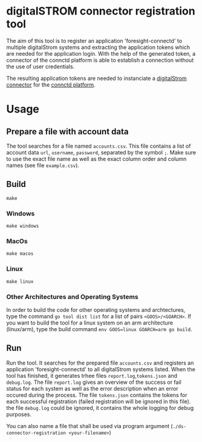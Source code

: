 # digitalSTROM connector registration tool

The aim of this tool is to register an application 'foresight-connectd' to multiple digitalStrom systems and extracting the application tokens which are needed for the application login. With the help of the generated token, a connector of the connctd platform is able to establish a connection without the use of user credentials. 

The resulting application tokens are needed to instanciate a [digitalStrom connector](https://github.com/connctd/connector-digitalstrom) for the [connctd platform](http://connctd.com).

# Usage
## Prepare a file with account data
The tool searches for a file named ```accounts.csv```. This file contains a list of account data ```url```, ```username```, ```password```, separated by the symbol ```;```.
Make sure to use the exact file name as well as the exact column order and column names (see file ```example.csv```). 

## Build 

    make

### Windows

    make windows

### MacOs

    make macos

### Linux

    make linux

### Other Architectures and Operating Systems

In order to build the code for other operating systems and archtectures, type the command ```go tool dist list``` for a list of pairs ```<GOOS>/<GOARCH>```. If you want to build the tool for a linux system on an arm architecture (linux/arm), type the build command ```env GOOS=linux GOARCH=arm go build```.  

## Run

Run the tool. It searches for the prepared file ```accounts.csv``` and registers an application 'foresight-connectd' to all digitalStrom systems listed. When the tool has finished, it generates trhee files ```report.log```,```tokens.json``` and ```debug.log```. The file ```report.log``` gives an overview of the success or fail status for each system as well as the error description when an error occured during the process. The file ```tokens.json``` contains the tokens for each successful registration (failed registration will be ignored in this file). the file ```debug.log``` could be ignored, it contains the whole logging for debug purposes. 

You can also name a file that shall be used via program argument (```./ds-connector-registration <your-filename>```)
